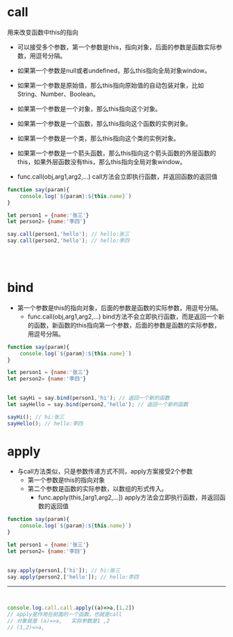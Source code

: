 
# call
用来改变函数中this的指向
- 可以接受多个参数，第一个参数是this，指向对象，后面的参数是函数实际参数，用逗号分隔。
- 如果第一个参数是null或者undefined，那么this指向全局对象window。
- 如果第一个参数是原始值，那么this指向原始值的自动包装对象，比如String、Number、Boolean。
- 如果第一个参数是一个对象，那么this指向这个对象。
- 如果第一个参数是一个函数，那么this指向这个函数的实例对象。
- 如果第一个参数是一个类，那么this指向这个类的实例对象。
- 如果第一个参数是一个箭头函数，那么this指向这个箭头函数的外层函数的this，如果外层函数没有this，那么this指向全局对象window。



- func.call(obj,arg1,arg2,...) call方法会立即执行函数，并返回函数的返回值



``` js
function say(param){
    console.log(`${param}:${this.name}`)
}

let person1 = {name:'张三'}
let person2= {name:'李四'}

say.call(person1,'hello'); // hello:张三
say.call(person2,'hello'); // hello:李四

 
 
```




# bind
- 第一个参数是this的指向对象，后面的参数是函数的实际参数，用逗号分隔。
    - func.call(obj,arg1,arg2,...) bind方法不会立即执行函数，而是返回一个新的函数，新函数的this指向第一个参数，后面的参数是函数的实际参数，用逗号分隔。


``` js
function say(param){
    console.log(`${param}:${this.name}`)
}

let person1 = {name:'张三'}
let person2= {name:'李四'}
 

let sayHi = say.bind(person1,'hi'); // 返回一个新的函数
let sayHello = say.bind(person2,'hello'); // 返回一个新的函数

sayHi(); // hi:张三
sayHello(); // hello:李四


```

# apply
- 与call方法类似，只是参数传递方式不同，apply方案接受2个参数
    - 第一个参数是this的指向对象
    - 第二个参数是函数的实际参数，以数组的形式传入。
        - func.apply(this,[arg1,arg2,...]) apply方法会立即执行函数，并返回函数的返回值

``` js
function say(param){
    console.log(`${param}:${this.name}`)
}

let person1 = {name:'张三'}
let person2= {name:'李四'}
 

say.apply(person1,['hi']); // hi:张三
say.apply(person2,['hello']); // hello:李四

```


---


``` js


console.log.call.call.apply((a)=>a,[1,2])
// apply是作用在前面的一个函数，也就是call
// 对象就是 (a)=>a,   实际参数是1 ,2
// (1,2)=>a,


```